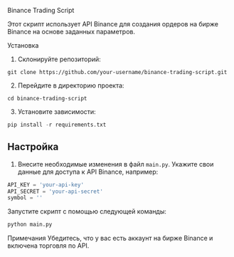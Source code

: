 Binance Trading Script

Этот скрипт использует API Binance для создания ордеров на бирже Binance на основе заданных параметров.

Установка

1. Склонируйте репозиторий:


```shell
git clone https://github.com/your-username/binance-trading-script.git
```

2. Перейдите в директорию проекта:


```shell
cd binance-trading-script
```

3. Установите зависимости:

```python
pip install -r requirements.txt
```
## Настройка

1. Внесите необходимые изменения в файл `main.py`. Укажите свои данные для доступа к API Binance, например:

```python
API_KEY = 'your-api-key'
API_SECRET = 'your-api-secret'
symbol = ''
```
Запустите скрипт с помощью следующей команды:

```python
python main.py
```
Примечания
Убедитесь, что у вас есть аккаунт на бирже Binance и включена торговля по API.
